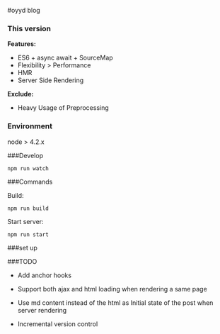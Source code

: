 #oyyd blog

### This version

__Features:__

- ES6 + async await + SourceMap
- Flexibility > Performance
- HMR
- Server Side Rendering

__Exclude:__

- Heavy Usage of Preprocessing

### Environment

node > 4.2.x

###Develop

```
npm run watch
```

###Commands

Build:

```
npm run build
```

Start server:

```
npm run start
```

###set up

###TODO

* Add anchor hooks

* Support both ajax and html loading when rendering a same page

* Use md content instead of the html as Initial state of the post when server rendering

* Incremental version control
